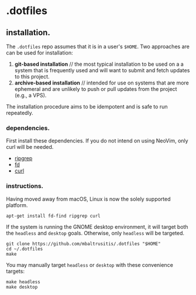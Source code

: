 # .dotfiles

## installation.

The `.dotfiles` repo assumes that it is in a user's `$HOME`. Two approaches are
can be used for installation:

1. **git-based installation** // the most typical installation to be used on a
   a system that is frequently used and will want to submit and fetch updates to
   this project.
1. **archive-based installation** // intended for use on systems that are more
   ephemeral and are unlikely to push or pull updates from the project (e.g., a
   VPS).

The installation procedure aims to be idempotent and is safe to run repeatedly.

### dependencies.

First install these dependencies. If you do not intend on using NeoVim, only
curl will be needed.

- [ripgrep](https://github.com/BurntSushi/ripgrep)
- [fd](https://github.com/sharkdp/fd)
- [curl](https://curl.se/)

### instructions.

Having moved away from macOS, Linux is now the solely supported platform.

```
apt-get install fd-find ripgrep curl
```

If the system is running the GNOME desktop environment, it will target both the
`headless` and `desktop` goals. Otherwise, only `headless` will be targeted.

```
git clone https://github.com/mbaltrusitis/.dotfiles "$HOME"
cd ~/.dotfiles
make
```

You may manually target `headless` or `desktop` with these convenience targets:

```
make headless
make desktop
```
